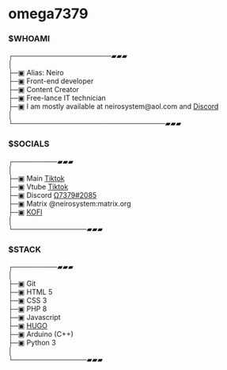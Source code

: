 <h1>omega7379</h1>
<h3>$WHOAMI</h3>
<p> ┌────────────────────▰▰▰</br>
│</br>
├─▣ Alias: Neiro</br>
├─▣ Front-end developer</br>
├─▣ Content Creator</br>
├─▣ Free-lance IT technician</br>
├─▣ I am mostly available at neirosystem@aol.com and <a href="https://discord.gg/AaTHfjzNgT">Discord</a></br>
│</br>
└───────────────────────────────▰▰▰</p>

<h3>$SOCIALS</h3>
┌─────────▰▰▰</br>
│</br>
├─▣ Main <a href="https://www.tiktok.com/@marveljoe727">Tiktok</a></br>
├─▣ Vtube <a href="https://www.tiktok.com/@vtuberneiro">Tiktok</a></br>
├─▣ Discord <a href="https://discord.gg/AaTHfjzNgT">Ω7379#2085</a></br>
├─▣ Matrix @neirosystem:matrix.org</br>
├─▣ <a href="https://ko-fi.com/neirosystem">KOFI</a></br>
│</br>
└───────────────▰▰▰</p>

<h3>$STACK</h3>
┌─────────▰▰▰</br>
│</br>
├─▣ Git</br>
├─▣ HTML 5</br>
├─▣ CSS 3</br>
├─▣ PHP 8</br>
├─▣ Javascript</br>
├─▣ <a href="https://github.com/gohugoio/hugo">HUGO</a></br>
├─▣ Arduino (C++)</br>
├─▣ Python 3 </br>
│</br>
└───────────────▰▰▰</p>
